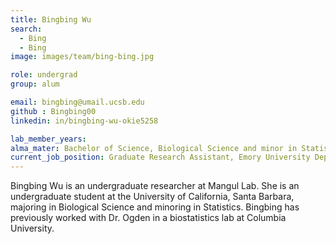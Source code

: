 ```yaml
---
title: Bingbing Wu
search:
  - Bing
  - Bing
image: images/team/bing-bing.jpg

role: undergrad
group: alum

email: bingbing@umail.ucsb.edu
github : Bingbing00
linkedin: in/bingbing-wu-okie5258

lab_member_years:
alma_mater: Bachelor of Science, Biological Science and minor in Statistics, University of California, Santa Barbara
current_job_position: Graduate Research Assistant, Emory University Department of Biomedical Informatics
---
```


Bingbing Wu is an undergraduate researcher at Mangul Lab. She is an undergraduate student at the University of California, Santa Barbara, majoring in Biological Science and minoring in Statistics. Bingbing has previously worked with Dr. Ogden in a biostatistics lab at Columbia University.
